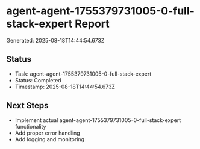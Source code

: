 # agent-agent-1755379731005-0-full-stack-expert Report

Generated: 2025-08-18T14:44:54.673Z

## Status
- Task: agent-agent-1755379731005-0-full-stack-expert
- Status: Completed
- Timestamp: 2025-08-18T14:44:54.673Z

## Next Steps
- Implement actual agent-agent-1755379731005-0-full-stack-expert functionality
- Add proper error handling
- Add logging and monitoring
